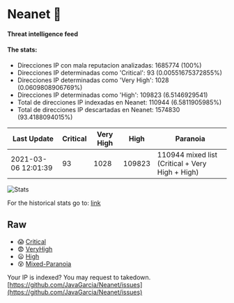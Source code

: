 # Neanet :hocho:
#### Threat intelligence feed
#### The stats:

- Direcciones IP con mala reputacion analizadas: 1685774 (100%)
- Direcciones IP determinadas como 'Critical':  93 (0.00551675372855%)
- Direcciones IP determinadas como 'Very High':  1028 (0.0609808906769%)
- Direcciones IP determinadas como 'High':  109823 (6.5146929541)
- Total de direcciones IP indexadas en Neanet:  110944 (6.5811905985%)
- Total de direcciones IP descartadas en Neanet:  1574830 (93.4188094015%)

| Last Update | Critical | Very High | High | Paranoia |
| --- | --- | --- | --- | --- |
| 2021-03-06 12:01:39 | 93 | 1028 | 109823 | 110944 mixed list (Critical + Very High + High)|

![Stats](https://docs.google.com/spreadsheets/d/e/2PACX-1vSnaNMIXVabIpDJjufMlzH7poXnshF3mgd8Is1g9ytUEzVsP5my4Trn8f-xkoLLQ38xpL3HtmUexLo6/pubchart?oid=501124687&format=image)

For the historical stats go to: [link](/stats.csv)
## Raw
- :scream: [Critical](https://raw.githubusercontent.com/JavaGarcia/Neanet/master/blacklists/neanet_critical.txt)
- :fearful: [VeryHigh](https://raw.githubusercontent.com/JavaGarcia/Neanet/master/blacklists/neanet_veryHigh.txtt)
- :frowning: [High](https://raw.githubusercontent.com/JavaGarcia/Neanet/master/blacklists/neanet_high.txt)
- :dizzy_face: [Mixed-Paranoia](https://raw.githubusercontent.com/JavaGarcia/Neanet/master/blacklists/neanet_all.txt)


Your IP is indexed? You may request to takedown. [https://github.com/JavaGarcia/Neanet/issues](https://github.com/JavaGarcia/Neanet/issues)


























































































































































































































































































































































































































































































































































































































































































































































































































































































































































































































































































































































































































































































































































































































































































































































































































































































































































































































































































































































































































































































































































































































































































































































































































































































































































































































































































































































































































































































































































































































































































































































































































































































































































































































































































































































































































































































































































































































































































































































































































































































































































































































































































































































































































































































































































































































































































































































































































































